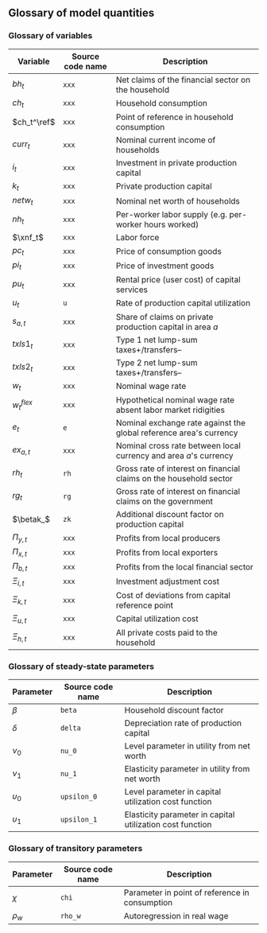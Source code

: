 ## Glossary of model quantities

### Glossary of variables

Variable | Source code name | Description
---|---|---
$bh_t$ | `xxx` | Net claims of the financial sector on the household
$ch_t$ | `xxx` | Household consumption
$ch_t^\ref$ | `xxx` | Point of reference in household consumption
$curr_t$ | `xxx` | Nominal current income of households
$i_t$ | `xxx` | Investment in private production capital
$k_t$ | `xxx` | Private production capital
$netw_t$ | `xxx` | Nominal net worth of households
$nh_t$ | `xxx` | Per-worker labor supply (e.g. per-worker hours worked)
$\xnf_t$ | `xxx` | Labor force
$pc_t$ | `xxx` | Price of consumption goods
$pi_t$ | `xxx` | Price of investment goods
$pu_t$ | `xxx` | Rental price (user cost) of capital services
$u_t$ | `u` | Rate of production capital utilization
$s_{a,t}$ | `xxx` | Share of claims on private production capital in area $a$
$txls1_t$ | `xxx` | Type 1 net lump-sum taxes+/transfers–
$txls2_t$ | `xxx` | Type 2 net lump-sum taxes+/transfers–
$w_t$ | `xxx` | Nominal wage rate
$w^{flex}_t$ | `xxx` | Hypothetical nominal wage rate absent labor market ridigities
$e_t$ | `e` | Nominal exchange rate against the global reference area's currency
$ex_{a,t}$ | `xxx` | Nominal cross rate between local currency and area $a$'s currency
$rh_t$ | `rh` | Gross rate of interest on financial claims on the household sector
$rg_t$ | `rg` | Gross rate of interest on financial claims on the government
$\betak_$ | `zk` | Additional discount factor on production capital
$\Pi_{y,t}$ | `xxx` | Profits from local producers
$\Pi_{x,t}$ | `xxx` | Profits from local exporters
$\Pi_{b,t}$ | `xxx` | Profits from the local financial sector
$\Xi_{i,t}$ | `xxx` | Investment adjustment cost 
$\Xi_{k,t}$ | `xxx` | Cost of deviations from capital reference point
$\Xi_{u,t}$ | `xxx` | Capital utilization cost 
$\Xi_{h,t}$ | `xxx` | All private costs paid to the household


### Glossary of steady-state parameters 

Parameter | Source code name | Description
---|---|---
$\beta$ | `beta` | Household discount factor 
$\delta$ | `delta` | Depreciation rate of production capital
$\nu_0$ | `nu_0` | Level parameter in utility from net worth
$\nu_1$ | `nu_1` | Elasticity parameter in utility from net worth
$\upsilon_0$ | `upsilon_0` | Level parameter in capital utilization cost function
$\upsilon_1$ | `upsilon_1` | Elasticity parameter in capital utilization cost function


### Glossary of transitory parameters 

Parameter | Source code name | Description
---|---|---
$\chi$ | `chi` | Parameter in point of reference in consumption
$\rho_w$ | `rho_w` | Autoregression in real wage

